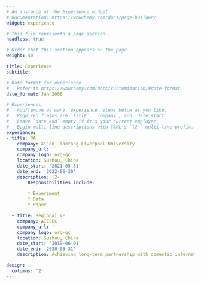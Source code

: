 ```yaml
---
# An instance of the Experience widget.
# Documentation: https://wowchemy.com/docs/page-builder/
widget: experience

# This file represents a page section.
headless: true

# Order that this section appears on the page.
weight: 40

title: Experience
subtitle:

# Date format for experience
#   Refer to https://wowchemy.com/docs/customization/#date-format
date_format: Jan 2006

# Experiences.
#   Add/remove as many `experience` items below as you like.
#   Required fields are `title`, `company`, and `date_start`.
#   Leave `date_end` empty if it's your current employer.
#   Begin multi-line descriptions with YAML's `|2-` multi-line prefix.
experience:
- title: RA
    company: Xi'an Jiaotong-Liverpool University
    company_url: ''
    company_logo: org-gc
    location: Suzhou, China
    date_start: '2021-05-31'
    date_end: '2022-06-30'
    description: |2-
        Responsibilities include:
        
        * Experiment
        * Data
        * Paper

  - title: Regional VP
    company: AIESEC
    company_url: ''
    company_logo: org-gc
    location: Suzhou, China
    date_start: '2019-06-01'
    date_end: '2020-05-31'
    description: Achieving long-term partnership with domestic international companies with global interns from more than 6 countries.

design:
  columns: '2'
---
```

